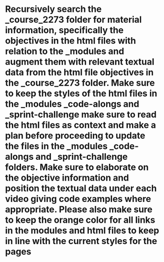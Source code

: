 # Recursively search the _course_2273 folder for material information, specifically the objectives in the html files with relation to the _modules and augment them with relevant textual data from the html file objectives in the _course_2273 folder. Make sure to keep the styles of the html files in the _modules _code-alongs and _sprint-challenge make sure to read the html files as context and make a plan before proceeding to update the files in the _modules _code-alongs and _sprint-challenge folders. Make sure to elaborate on the objective information and position the textual data under each video giving code examples where appropriate. Please also make sure to keep the orange color for all links in the modules and html files to keep in line with the current styles for the pages
